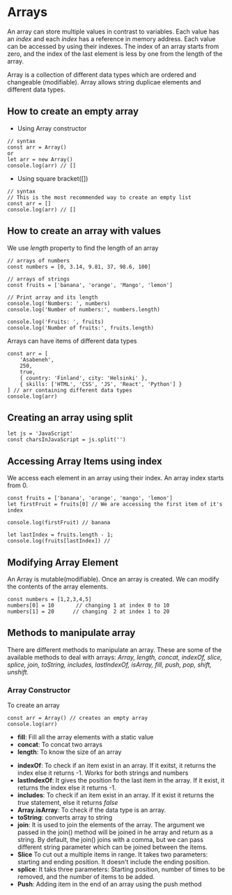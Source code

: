 # Arrays
An array can store multiple values in contrast to variables. Each value has an *index* and each *index* has a reference in memory address. Each value can be accessed by using their indexes. The index of an array starts from zero, and the index of the last element is less by one from the length of the array.

Array is a collection of different data types which are ordered and changeable (modifiable). Array allows string duplicae elements and different data types.

## How to create an empty array
+ Using Array constructor
```
// syntax
const arr = Array()
or
let arr = new Array()
console.log(arr) // []
```

+ Using square bracket([])
```
// syntax
// This is the most recommended way to create an empty list
const arr = []
console.log(arr) // []
```

## How to create an array with values
We use *length* property to find the length of an array
```
// arrays of numbers
const numbers = [0, 3.14, 9.81, 37, 98.6, 100]

// arrays of strings
const fruits = ['banana', 'orange', 'Mango', 'lemon']

// Print array and its length
console.log('Numbers: ', numbers)
console.log('Number of numbers:', numbers.length)

console.log('Fruits: ', fruits)
console.log('Number of fruits:', fruits.length)
```

Arrays can have items of different data types
```
const arr = [
    'Asabeneh',
    250,
    true,
    { country: 'Finland', city: 'Helsinki' },
    { skills: ['HTML', 'CSS', 'JS', 'React', 'Python'] }
] // arr containing different data types
console.log(arr)
```

## Creating an array using split
```
let js = 'JavaScript'
const charsInJavaScript = js.split('')
```

## Accessing Array Items using index
We access each element in an array using their index. An array index starts from 0.

```
const fruits = ['banana', 'orange', 'mango', 'lemon']
let firstFruit = fruits[0] // We are accessing the first item of it's index

console.log(firstFruit) // banana

let lastIndex = fruits.length - 1;
console.log(fruits[lastIndex]) //
```

## Modifying Array Element
An Array is mutable(modifiable). Once an array is created. We can modify the contents of the array elements.

```
const numbers = [1,2,3,4,5]
numbers[0] = 10       // changing 1 at index 0 to 10
numbers[1] = 20      // changing  2 at index 1 to 20
```

## Methods to manipulate array
There are different methods to manipulate an array. These are some of the available methods to deal with arrays: *Array, length, concat, indexOf, slice, splice, join, toString, includes, lastIndexOf, isArray, fill, push, pop, shift, unshift.*

### Array Constructor
To create an array

```
const arr = Array() // creates an empty array
console.log(arr)
```

+ **fill**: Fill all the array elements with a static value
+ **concat**: To concat two arrays
+ **length**: To know the size of an array
- **indexOf**: To check if an item exist in an array. If it exitst, it returns the index else it returns -1. Works for both strings and numbers
- **lastIndexOf**: It gives the position fo the last item in the array. If it exist, it returns the index else it returns -1.
- **includes**: To check if an item exist in an array. If it exist it returns the *true* statement, else it returns *false*
- **Array.isArray**: To check if the data type is an array.
- **toString**: converts array to string
- **join**: It is used to join the elements of the array. The argument we passed in the join() method will be joined in he array and return as a string. By default, the join() joins with a comma, but we can pass different string parameter which can be joined between the items.
- **Slice** To cut out a multiple items in range. It takes two parameters: starting and ending position. It doesn't include the ending position.
- **splice**: It taks three parameters: Starting position, number of times to be removed, and the number of items to be added.
- **Push**: Adding item in the end of an array using the push method

